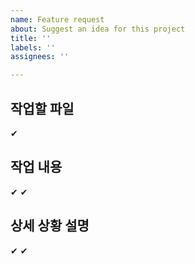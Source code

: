 ```yaml
---
name: Feature request
about: Suggest an idea for this project
title: ''
labels: ''
assignees: ''

---
```


## 작업할 파일
✔ 
 
## 작업 내용
✔
✔  

## 상세 상황 설명
✔
✔
